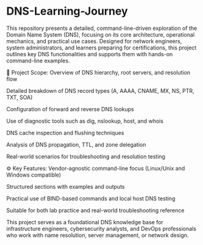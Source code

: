 # DNS-Learning-Journey

This repository presents a detailed, command-line-driven exploration of the Domain Name System (DNS), focusing on its core architecture, operational mechanics, and practical use cases. Designed for network engineers, system administrators, and learners preparing for certifications, this project outlines key DNS functionalities and supports them with hands-on command-line examples.

🔧 Project Scope:
Overview of DNS hierarchy, root servers, and resolution flow

Detailed breakdown of DNS record types (A, AAAA, CNAME, MX, NS, PTR, TXT, SOA)

Configuration of forward and reverse DNS lookups

Use of diagnostic tools such as dig, nslookup, host, and whois

DNS cache inspection and flushing techniques

Analysis of DNS propagation, TTL, and zone delegation

Real-world scenarios for troubleshooting and resolution testing

⚙️ Key Features:
Vendor-agnostic command-line focus (Linux/Unix and Windows compatible)

Structured sections with examples and outputs

Practical use of BIND-based commands and local host DNS testing

Suitable for both lab practice and real-world troubleshooting reference

This project serves as a foundational DNS knowledge base for infrastructure engineers, cybersecurity analysts, and DevOps professionals who work with name resolution, server management, or network design.
